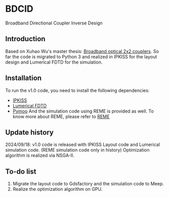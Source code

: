 # BDCID
Broadband Directional Coupler Inverse Design


## Introduction
Based on Xuhao Wu's master thesis: [Broadband optical 2x2 couplers](https://lib.ugent.be/catalog/rug01:002945568). 
So far the code is migrated to Python 3 and realized in IPKISS for the layout design and Lumerical FDTD for the simulation. 

## Installation
To run the v1.0 code, you need to install the following dependencies:
- [IPKISS](https://www.lucedaphotonics.com/luceda-photonics-design-platform)
- [Lumerical FDTD](https://www.ansys.com/products/optics/fdtd)
- [Pymoo](https://pymoo.org/)
And the simulation code using REME is provided as well. To know more about REME, please refer to [REME](https://www.siliconphotonics.com.au/reme-software)

## Update history
2024/09/18: v1.0 code is released with IPKISS Layout code and Lumerical simulation code. (REME simulation code only in history)
Optimization algorithm is realized via NSGA-II.

## To-do list
1. Migrate the layout code to Gdsfactory and the simulation code to Meep.
2. Realize the optimization algorithm on GPU.
